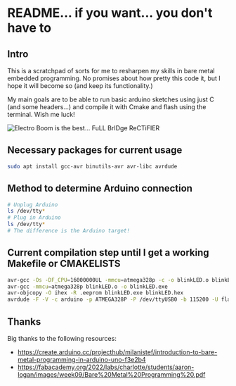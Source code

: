 # README... if you want... you don't have to
## Intro
This is a scratchpad of sorts for me to resharpen my skills in bare metal embedded programming. No promises about how pretty this code it, but I hope it will become so (and keep its functionality.)

My main goals are to be able to run basic arduino sketches using just C (and some headers...) and compile it with Cmake and flash using the terminal. Wish me luck!

![Electro Boom is the best... FuLL BrIDge ReCTiFIER](https://media.tenor.com/KVq7WxhhrUgAAAAd/electro-boom.gif) 


## Necessary packages for current usage
```sh
sudo apt install gcc-avr binutils-avr avr-libc avrdude
```

## Method to determine Arduino connection
```sh
# Unplug Arduino
ls /dev/tty*
# Plug in Arduino
ls /dev/tty*
# The difference is the Arduino target!
```

## Current compilation step until I get a working Makefile or CMAKELISTS
```sh
avr-gcc -Os -DF_CPU=16000000UL -mmcu=atmega328p -c -o blinkLED.o blinkLED.c
avr-gcc -mmcu=atmega328p blinkLED.o -o blinkLED.exe
avr-objcopy -O ihex -R .eeprom blinkLED.exe blinkLED.hex
avrdude -F -V -c arduino -p ATMEGA328P -P /dev/ttyUSB0 -b 115200 -U flash:w:blinkLED.hex
```

## Thanks
Big thanks to the following resources:
* https://create.arduino.cc/projecthub/milanistef/introduction-to-bare-metal-programming-in-arduino-uno-f3e2b4
* https://fabacademy.org/2022/labs/charlotte/students/aaron-logan/images/week09/Bare%20Metal%20Programming%20.pdf
